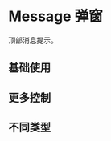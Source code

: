 <script setup>
import GovMessageBase from "./examples/message/message-base.vue"
import GovMessageOption from "./examples/message/message-option.vue"
import GovMessageType from "./examples/message/message-type.vue"
</script>


# Message 弹窗

顶部消息提示。

## 基础使用

<GovMessageBase />

## 更多控制

<GovMessageOption />

## 不同类型

<GovMessageType />
